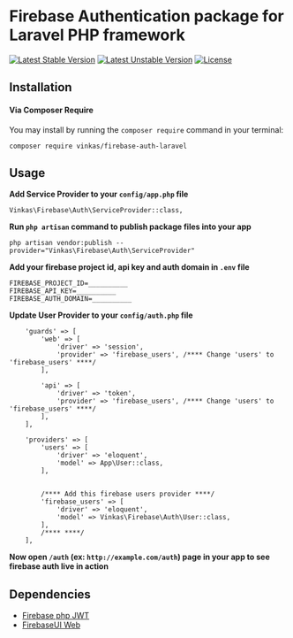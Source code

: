 # Firebase Authentication package for Laravel PHP framework

[![Latest Stable Version](https://poser.pugx.org/vinkas/firebase-auth-laravel/v/stable.svg)](https://packagist.org/packages/vinkas/firebase-auth-laravel)
[![Latest Unstable Version](https://poser.pugx.org/vinkas/firebase-auth-laravel/v/unstable.svg)](https://packagist.org/packages/vinkas/firebase-auth-laravel)
[![License](https://poser.pugx.org/vinkas/firebase-auth-laravel/license.svg)](https://packagist.org/packages/vinkas/firebase-auth-laravel)

## Installation

#### Via Composer Require

You may install by running the `composer require` command in your terminal:
```
composer require vinkas/firebase-auth-laravel
```

## Usage

**Add Service Provider to your `config/app.php` file**

```
Vinkas\Firebase\Auth\ServiceProvider::class,
```

**Run `php artisan` command to publish package files into your app**

```
php artisan vendor:publish --provider="Vinkas\Firebase\Auth\ServiceProvider"
```

**Add your firebase project id, api key and auth domain in `.env` file**

```
FIREBASE_PROJECT_ID=__________
FIREBASE_API_KEY=__________
FIREBASE_AUTH_DOMAIN=__________
```

**Update User Provider to your `config/auth.php` file**

```
    'guards' => [
        'web' => [
            'driver' => 'session',
            'provider' => 'firebase_users', /**** Change 'users' to 'firebase_users' ****/
        ],

        'api' => [
            'driver' => 'token',
            'provider' => 'firebase_users', /**** Change 'users' to 'firebase_users' ****/
        ],
    ],
    
    'providers' => [
        'users' => [
            'driver' => 'eloquent',
            'model' => App\User::class,
        ],
        
        
        /**** Add this firebase users provider ****/
        'firebase_users' => [
            'driver' => 'eloquent',
            'model' => Vinkas\Firebase\Auth\User::class,
        ],
        /**** ****/
    ],
```

**Now open `/auth` (ex: `http://example.com/auth`) page in your app to see firebase auth live in action**

## Dependencies

* [Firebase php JWT](https://github.com/firebase/php-jwt)
* [FirebaseUI Web](https://github.com/firebase/firebaseui-web)
